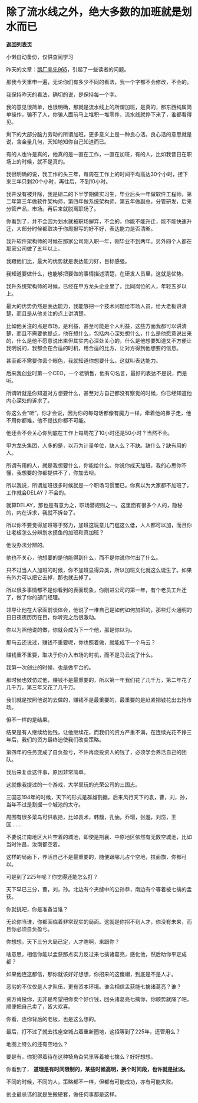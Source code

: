 # 除了流水线之外，绝大多数的加班就是划水而已

[**返回列表页**](/gzh/记忆承载3)

小懒自动备份，仅供查阅学习

昨天的文章：[鹅厂率先965](http://mp.weixin.qq.com/s?__biz=MzU3NDc5Nzc0NQ==&mid=2247509050&idx=1&sn=89009d02c5c2f7f04787f0c8b51d3fed&chksm=fd2e06e4ca598ff28bf8a83c59ce86994789c4ed2b6a7a237e74c877d9cb9fb9fd63ea3d814f&scene=21#wechat_redirect)，引起了一些读者的问题。  

  

那我今天重申一遍，无论你们有多少不同的看法，我一个字都不会修改，不会的。  

  

我保持昨天的看法，确切的说，是保持每一个字。

  

我的意见很简单，也很明确，那就是流水线上的所谓加班，是真的，那东西纯属简单操作，骗不了人，你骗人面前马上堆积一堆零件，流水线就停下来了，谁都看得见。

  

剩下的大部分脑力劳动的所谓加班，更多意义上是一种良心活。良心活的意思就是说，含金量几何，天知地知你自己知道而已。

  

有的人也许是真的，他真的是一直在工作，一直在加班，有的人，比如我昔日在职场上的时候，就不是真的。  

  

我很明确的说，我工作的头三年，每周在工作上的时间平均高达30个小时，接下来三年只剩20个小时，再往后，不到10小时。

  

我并没有被开除，我是研二的下半学期做实习生，毕业后头一年做软件工程师，第二年第三年做软件架构师，第四年做系统架构师，第五年做副总，分管研发，后来分管产品，市场。再后来就脱离职场了。

  

你看到了，并不会因为划水就被职场摒弃，不会的，你能不能升迁，能不能快速升迁，大部分时候都取决于你周报写的好不好，表达能力是否清晰。  

  

我升软件架构师的时候在那家公司刚入职一年，刚毕业不到两年。另外四个人都在那家公司做了五年以上。  

  

我跟他们比，最大的优势就是表达能力好，目标感强。  

  

我知道要做什么，也能够把要做的事情描述清楚，在研发人员里，这就是优势。

  

我升系统架构师的时候，已经在甲方龙头企业里了，比同岗位的人，年轻五岁以上。  

  

最大的优势仍然是表达能力，我能够把一个技术问题给市场人员，给大老板讲清楚，而且是从他关注的点上讲清楚。  

  

比如他关注的点是市场，是利益，甚至可能是个人利益，这些方面我都可以讲清楚，而且不需要他提点，他在想什么，包括内心深处想什么，什么是他愿意说出来的，什么是他不愿意说出来但其实内心深处关心的，什么是他想要知道又不方便让我明说的，我都会在合适的时机，用合适的比方，让对方得到他想要的信息。

  

甚至都不需要你丢个眼色，我就知道你想要什么。这就叫表达能力。

  

后来我创业时第一个CEO，一个老销售，他有句名言，最好的表达不是说，而是听。  

  

所谓听就是你知道对方想要什么，甚至对方自己都没有察觉的时候，你已经知道他内心深处的诉求了。  

  

你这么会“听”，你才会说，因为你的每句话都像有魔力一样，牵着他的鼻子走，他不用你都难，他不提拔你都不可能。

  

他还会不会关心你到底在工作上每周花了10小时还是50小时？当然不会。  

  

甲方龙头集团，人多的是，以万为计量单位，缺人么？不缺。缺什么？缺有用的人。

  

所谓有用的人，就是我想要什么，你能给什么。你说你成天加班，我的心思你不懂，我想要的你都提供不了，你加去呗。

  

所以我说，所谓加班很多时候就是一个职场习惯而已。你真以为大家都不加班了，工作就会DELAY？不会的。  

  

就算DELAY，那也是有意为之，职场潜规则之一。这里面有很多个人的，隐秘的，内在诉求，我就不拆台了。

  

所以你不要觉得加班等于努力，加班这玩意儿门槛这么低，人人都可以加，而且你让老板怎么分辨划水摸鱼的加班和真加班？  

  

他没办法分辨的。

  

他也不关心，他想要的是他能得到什么，而不是你说你付出了什么。

  

只不过当人人加班的时候，你不加班显得异类，所以加班文化就这么诞生了。如果有外力可以把它去掉，那也就去掉了。

  

所以很多事情都不是你看到的表面现象，你刚进公司的第一年，有个老员工升迁了，做了你的部门经理。  

  

领导让他在大家面前谈体会，他说了一堆自己是如何如何加班的，那些灯火通明的日日夜夜历历在目，你听完之后很激动。  

  

你以为照他说的做，你就会成为下一个他，那是你以为。  

  

那马云还说过，赚钱不重要呢，你也照着做，就能成下一个马云？

  

赚钱重不重要，取决于你介入市场的时机，而不是马云说了什么。

  

我第一次创业的时候，也是做平台的。

  

那时候也效仿过他，赚钱不是最重要的，所以第一年我们花了几千万，第二年花了几千万，第三年又花了几千万。  

  

我们就是按照他说的去做的，赚钱不是最重要的，最重要的是赶紧把钱花出去抢市场。

  

但不一样的是结果。

  

结果是有人继续给他钱，让他继续花，而我们的资方严重不满，在连续光花不挣三年后，我们的资方最终迫使我们改变策略。

  

第四年的任务变成了自负盈亏，不许再烧投资人的钱了，必须学会养活自己的团队。

  

我后来复盘这件事，原因非常简单。  

  

这就像我提过的一个游戏，大学里玩的光荣公司的三国志。  

  

三国志194年的时候，天下的形式是群雄割据，后来风行天下的袁，曹，刘，孙，当年不过是割据一个城池的太守。

  

周围有很多菜鸟可供收拾，比如袁术，韩馥，孔伷，乔瑁，张邈，刘岱，王匡.......

  

不要说江南地区大片空着的城池，即使是荆襄、中原地区依然有无数空城池，比如当时许昌，汝南都空着。

  

这样的局面下，养活自己不是最重要的，随便跟哪儿占个空地，拉面旗，你都可以。

  

可是到了225年呢？你觉得还能怎么打？  

  

天下早已三分，曹，刘，孙。北边有个夹缝中的公孙恭，南边有个等着被七擒的孟获。  

  

你就挑吧，你是准备当谁？  

  

无论你当谁，你都面临着非常现实的局面。这就是你招不到人才，你没有未来，而且你必须自负盈亏。

  

你想想，天下三分大局已定，人才瞎啊，来跟你？  

  

啥意思，相信你能以孟获那点实力反过来七擒诸葛亮，感化他，然后助你平定成都？  

  

如果他连这都信，那你就该好好想想，你招来的这傻帽，到底是不是人才。  

  

恶劣的不仅仅是人才队伍，更有资本环境。谁会相信孟获能七擒诸葛亮？谁？  

  

资方肯投你，无非是希望把你卖个好价钱，回头诸葛亮七擒你，你顺势就降了吧，顺便把自己卖了，皆大欢喜。  

  

你看，连你背后的老板，也是这么想的。

  

最后，打不过了就去找座空城占着重新圈地，这招等到了225年，还管用么？  

  

地图上特么的还有空地么？

  

要是有，你犯得着待在这种犄角旮旯里等着被七擒么？好好想想。

  

你看到了， **道理是有时间限制的，某些时候高明，换个时间段，也许就是扯淡。**

  

不同的时候，不同的人，策略都不一样，但都有可能成功，亦有可能失败。

  

创业最忌讳的就是生搬硬套，做任何事都是这样。

